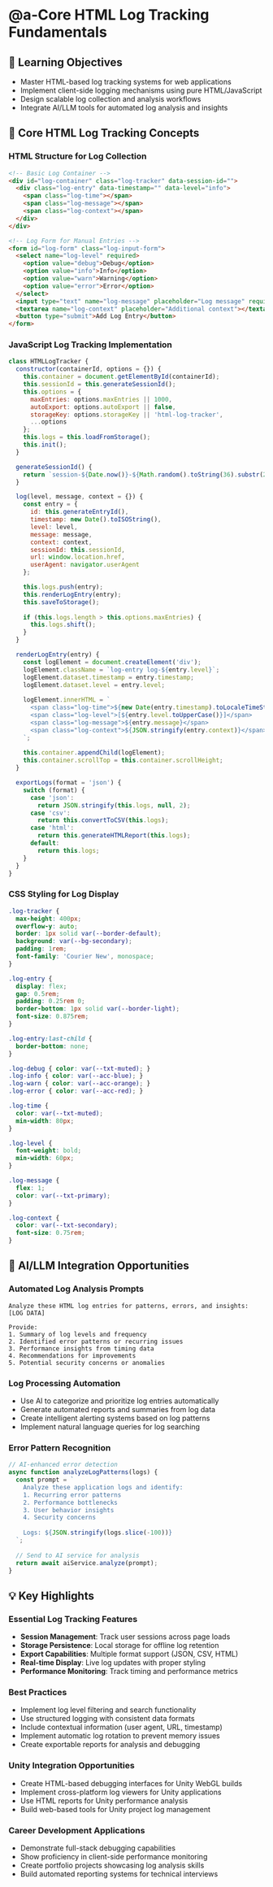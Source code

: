 # @a-Core HTML Log Tracking Fundamentals

## 🎯 Learning Objectives
- Master HTML-based log tracking systems for web applications
- Implement client-side logging mechanisms using pure HTML/JavaScript
- Design scalable log collection and analysis workflows
- Integrate AI/LLM tools for automated log analysis and insights

## 🔧 Core HTML Log Tracking Concepts

### HTML Structure for Log Collection
```html
<!-- Basic Log Container -->
<div id="log-container" class="log-tracker" data-session-id="">
  <div class="log-entry" data-timestamp="" data-level="info">
    <span class="log-time"></span>
    <span class="log-message"></span>
    <span class="log-context"></span>
  </div>
</div>

<!-- Log Form for Manual Entries -->
<form id="log-form" class="log-input-form">
  <select name="log-level" required>
    <option value="debug">Debug</option>
    <option value="info">Info</option>
    <option value="warn">Warning</option>
    <option value="error">Error</option>
  </select>
  <input type="text" name="log-message" placeholder="Log message" required>
  <textarea name="log-context" placeholder="Additional context"></textarea>
  <button type="submit">Add Log Entry</button>
</form>
```

### JavaScript Log Tracking Implementation
```javascript
class HTMLLogTracker {
  constructor(containerId, options = {}) {
    this.container = document.getElementById(containerId);
    this.sessionId = this.generateSessionId();
    this.options = {
      maxEntries: options.maxEntries || 1000,
      autoExport: options.autoExport || false,
      storageKey: options.storageKey || 'html-log-tracker',
      ...options
    };
    this.logs = this.loadFromStorage();
    this.init();
  }

  generateSessionId() {
    return `session-${Date.now()}-${Math.random().toString(36).substr(2, 9)}`;
  }

  log(level, message, context = {}) {
    const entry = {
      id: this.generateEntryId(),
      timestamp: new Date().toISOString(),
      level: level,
      message: message,
      context: context,
      sessionId: this.sessionId,
      url: window.location.href,
      userAgent: navigator.userAgent
    };

    this.logs.push(entry);
    this.renderLogEntry(entry);
    this.saveToStorage();
    
    if (this.logs.length > this.options.maxEntries) {
      this.logs.shift();
    }
  }

  renderLogEntry(entry) {
    const logElement = document.createElement('div');
    logElement.className = `log-entry log-${entry.level}`;
    logElement.dataset.timestamp = entry.timestamp;
    logElement.dataset.level = entry.level;
    
    logElement.innerHTML = `
      <span class="log-time">${new Date(entry.timestamp).toLocaleTimeString()}</span>
      <span class="log-level">[${entry.level.toUpperCase()}]</span>
      <span class="log-message">${entry.message}</span>
      <span class="log-context">${JSON.stringify(entry.context)}</span>
    `;
    
    this.container.appendChild(logElement);
    this.container.scrollTop = this.container.scrollHeight;
  }

  exportLogs(format = 'json') {
    switch (format) {
      case 'json':
        return JSON.stringify(this.logs, null, 2);
      case 'csv':
        return this.convertToCSV(this.logs);
      case 'html':
        return this.generateHTMLReport(this.logs);
      default:
        return this.logs;
    }
  }
}
```

### CSS Styling for Log Display
```css
.log-tracker {
  max-height: 400px;
  overflow-y: auto;
  border: 1px solid var(--border-default);
  background: var(--bg-secondary);
  padding: 1rem;
  font-family: 'Courier New', monospace;
}

.log-entry {
  display: flex;
  gap: 0.5rem;
  padding: 0.25rem 0;
  border-bottom: 1px solid var(--border-light);
  font-size: 0.875rem;
}

.log-entry:last-child {
  border-bottom: none;
}

.log-debug { color: var(--txt-muted); }
.log-info { color: var(--acc-blue); }
.log-warn { color: var(--acc-orange); }
.log-error { color: var(--acc-red); }

.log-time {
  color: var(--txt-muted);
  min-width: 80px;
}

.log-level {
  font-weight: bold;
  min-width: 60px;
}

.log-message {
  flex: 1;
  color: var(--txt-primary);
}

.log-context {
  color: var(--txt-secondary);
  font-size: 0.75rem;
}
```

## 🚀 AI/LLM Integration Opportunities

### Automated Log Analysis Prompts
```
Analyze these HTML log entries for patterns, errors, and insights:
[LOG DATA]

Provide:
1. Summary of log levels and frequency
2. Identified error patterns or recurring issues
3. Performance insights from timing data
4. Recommendations for improvements
5. Potential security concerns or anomalies
```

### Log Processing Automation
- Use AI to categorize and prioritize log entries automatically
- Generate automated reports and summaries from log data
- Create intelligent alerting systems based on log patterns
- Implement natural language queries for log searching

### Error Pattern Recognition
```javascript
// AI-enhanced error detection
async function analyzeLogPatterns(logs) {
  const prompt = `
    Analyze these application logs and identify:
    1. Recurring error patterns
    2. Performance bottlenecks
    3. User behavior insights
    4. Security concerns
    
    Logs: ${JSON.stringify(logs.slice(-100))}
  `;
  
  // Send to AI service for analysis
  return await aiService.analyze(prompt);
}
```

## 💡 Key Highlights

### Essential Log Tracking Features
- **Session Management**: Track user sessions across page loads
- **Storage Persistence**: Local storage for offline log retention
- **Export Capabilities**: Multiple format support (JSON, CSV, HTML)
- **Real-time Display**: Live log updates with proper styling
- **Performance Monitoring**: Track timing and performance metrics

### Best Practices
- Implement log level filtering and search functionality
- Use structured logging with consistent data formats
- Include contextual information (user agent, URL, timestamp)
- Implement automatic log rotation to prevent memory issues
- Create exportable reports for analysis and debugging

### Unity Integration Opportunities
- Create HTML-based debugging interfaces for Unity WebGL builds
- Implement cross-platform log viewers for Unity applications
- Use HTML reports for Unity performance analysis
- Build web-based tools for Unity project log management

### Career Development Applications
- Demonstrate full-stack debugging capabilities
- Show proficiency in client-side performance monitoring
- Create portfolio projects showcasing log analysis skills
- Build automated reporting systems for technical interviews